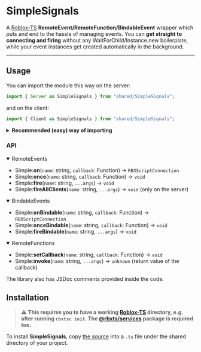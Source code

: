 # SimpleSignals
A [Roblox-TS](https://github.com/roblox-ts/roblox-ts) <b>RemoteEvent/RemoteFunction/BindableEvent</b> wrapper which puts and end to the hassle of managing events. You can <b>get straight to connecting and firing</b> without any WaitForChild/Instance.new boilerplate, while your event instances get created automatically in the background.
<hr>

## Usage
You can import the module this way on the server:
```ts
import { Server as SimpleSignals } from "shared/SimpleSignals";
```
and on the client:
```ts
import { Client as SimpleSignals } from "shared/SimpleSignals";
```
<details>
<summary><b>Recommended (easy) way of importing</b></summary>
	
If you don't want to write `import { Server as SimpleSignals } from "shared/SimpleSignals"` every time you import the module, you can structure your files in this way:

![](https://cdn.discordapp.com/attachments/455748680452931597/774048957046849566/unknown.png)

Where `client/SimpleSignals` is:
```ts
import { Client } from "shared/SimpleSignals";
export = Client;
```
and the same for `server/SimpleSignals`:
```ts
import { Server } from "shared/SimpleSignals";
export = Server;
```
Of course, you can rename the files so they're shorter. I wrote it like this for the sake  of being explicit.

You can then import it from the client/server in this way:
```ts
import Simple from "server/SimpleSignals";
```
```ts
import Simple from "client/SimpleSignals";
```
(or something other than `Simple`)

</details>

### API
<details open>
<summary>RemoteEvents</summary>
	
+ Simple:<b>on</b>(`name`: string, `callback`: Function) → `RBXScriptConnection`<br>
+ Simple:<b>once</b>(`name`: string, `callback`: Function) → `void`<br>
+ Simple:<b>fire</b>(`name`: string, `...args`) → `void`<br>
+ Simple:<b>fireAllClients</b>(`name`: string, `...args`) → `void` (only on the server)<br>

</details>

<details open>
<summary>BindableEvents</summary>

+ Simple:<b>onBindable</b>(`name`: string, `callback`: Function) → `RBXScriptConnection`<br>
+ Simple:<b>onceBindable</b>(`name`: string, `callback`: Function) → `void`<br>
+ Simple:<b>fireBindable</b>(`name`: string, `...args`) → `void`<br>

</details>

<details open>
<summary>RemoteFunctions</summary>

+ Simple:<b>setCallback</b>(`name`: string, `callback`: Function) → `void`<br>
+ Simple:<b>invoke</b>(`name`: string, `...args`) → `unknown` (return value of the callback)<br>

</details>

The library also has JSDoc comments provided inside the code.

## Installation
> ⚠️ **This requires you to have a working [Roblox-TS](https://github.com/roblox-ts/roblox-ts) directory, e.g. after running `rbxtsc init`. The [@rbxts/services](https://www.npmjs.com/package/@rbxts/services) package is required too.**

To install **SimpleSignals**, copy [the source](https://github.com/tacheometry/SimpleSignals/releases) into a `.ts` file under the shared directory of your project.
